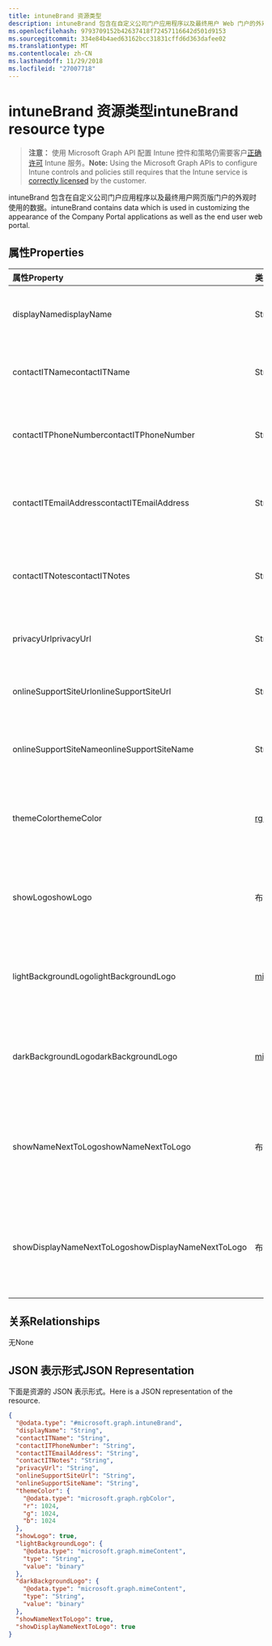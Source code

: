 ```yaml
---
title: intuneBrand 资源类型
description: intuneBrand 包含在自定义公司门户应用程序以及最终用户 Web 门户的外观时使用的数据。
ms.openlocfilehash: 9793709152b42637418f72457116642d501d9153
ms.sourcegitcommit: 334e84b4aed63162bcc31831cffd6d363dafee02
ms.translationtype: MT
ms.contentlocale: zh-CN
ms.lasthandoff: 11/29/2018
ms.locfileid: "27007718"
---
```

# <a name="intunebrand-resource-type"></a><span data-ttu-id="1f923-103">intuneBrand 资源类型</span><span class="sxs-lookup"><span data-stu-id="1f923-103">intuneBrand resource type</span></span>

> <span data-ttu-id="1f923-104">**注意：** 使用 Microsoft Graph API 配置 Intune 控件和策略仍需要客户[正确许可](https://go.microsoft.com/fwlink/?linkid=839381) Intune 服务。</span><span class="sxs-lookup"><span data-stu-id="1f923-104">**Note:** Using the Microsoft Graph APIs to configure Intune controls and policies still requires that the Intune service is [correctly licensed](https://go.microsoft.com/fwlink/?linkid=839381) by the customer.</span></span>

<span data-ttu-id="1f923-105">intuneBrand 包含在自定义公司门户应用程序以及最终用户网页版门户的外观时使用的数据。</span><span class="sxs-lookup"><span data-stu-id="1f923-105">intuneBrand contains data which is used in customizing the appearance of the Company Portal applications as well as the end user web portal.</span></span>
## <a name="properties"></a><span data-ttu-id="1f923-106">属性</span><span class="sxs-lookup"><span data-stu-id="1f923-106">Properties</span></span>
|<span data-ttu-id="1f923-107">属性</span><span class="sxs-lookup"><span data-stu-id="1f923-107">Property</span></span>|<span data-ttu-id="1f923-108">类型</span><span class="sxs-lookup"><span data-stu-id="1f923-108">Type</span></span>|<span data-ttu-id="1f923-109">说明</span><span class="sxs-lookup"><span data-stu-id="1f923-109">Description</span></span>|
|:---|:---|:---|
|<span data-ttu-id="1f923-110">displayName</span><span class="sxs-lookup"><span data-stu-id="1f923-110">displayName</span></span>|<span data-ttu-id="1f923-111">String</span><span class="sxs-lookup"><span data-stu-id="1f923-111">String</span></span>|<span data-ttu-id="1f923-112">向最终用户显示的公司/组织名称。</span><span class="sxs-lookup"><span data-stu-id="1f923-112">Company/organization name that is displayed to end users.</span></span>|
|<span data-ttu-id="1f923-113">contactITName</span><span class="sxs-lookup"><span data-stu-id="1f923-113">contactITName</span></span>|<span data-ttu-id="1f923-114">String</span><span class="sxs-lookup"><span data-stu-id="1f923-114">String</span></span>|<span data-ttu-id="1f923-115">负责 IT 支持的员工/组织名称。</span><span class="sxs-lookup"><span data-stu-id="1f923-115">Name of the person/organization responsible for IT support.</span></span>|
|<span data-ttu-id="1f923-116">contactITPhoneNumber</span><span class="sxs-lookup"><span data-stu-id="1f923-116">contactITPhoneNumber</span></span>|<span data-ttu-id="1f923-117">String</span><span class="sxs-lookup"><span data-stu-id="1f923-117">String</span></span>|<span data-ttu-id="1f923-118">负责 IT 支持的员工/组织的电话号码。</span><span class="sxs-lookup"><span data-stu-id="1f923-118">Phone number of the person/organization responsible for IT support.</span></span>|
|<span data-ttu-id="1f923-119">contactITEmailAddress</span><span class="sxs-lookup"><span data-stu-id="1f923-119">contactITEmailAddress</span></span>|<span data-ttu-id="1f923-120">String</span><span class="sxs-lookup"><span data-stu-id="1f923-120">String</span></span>|<span data-ttu-id="1f923-121">负责 IT 支持的员工/组织的电子邮件地址。</span><span class="sxs-lookup"><span data-stu-id="1f923-121">Email address of the person/organization responsible for IT support.</span></span>|
|<span data-ttu-id="1f923-122">contactITNotes</span><span class="sxs-lookup"><span data-stu-id="1f923-122">contactITNotes</span></span>|<span data-ttu-id="1f923-123">String</span><span class="sxs-lookup"><span data-stu-id="1f923-123">String</span></span>|<span data-ttu-id="1f923-124">负责 IT 支持的员工/组织的文本注释。</span><span class="sxs-lookup"><span data-stu-id="1f923-124">Text comments regarding the person/organization responsible for IT support.</span></span>|
|<span data-ttu-id="1f923-125">privacyUrl</span><span class="sxs-lookup"><span data-stu-id="1f923-125">privacyUrl</span></span>|<span data-ttu-id="1f923-126">String</span><span class="sxs-lookup"><span data-stu-id="1f923-126">String</span></span>|<span data-ttu-id="1f923-127">指向公司/组织隐私策略的 URL。</span><span class="sxs-lookup"><span data-stu-id="1f923-127">URL to the company/organization’s privacy policy.</span></span>|
|<span data-ttu-id="1f923-128">onlineSupportSiteUrl</span><span class="sxs-lookup"><span data-stu-id="1f923-128">onlineSupportSiteUrl</span></span>|<span data-ttu-id="1f923-129">String</span><span class="sxs-lookup"><span data-stu-id="1f923-129">String</span></span>|<span data-ttu-id="1f923-130">指向公司/组织 IT 支持人员网站的 URL。</span><span class="sxs-lookup"><span data-stu-id="1f923-130">URL to the company/organization’s IT helpdesk site.</span></span>|
|<span data-ttu-id="1f923-131">onlineSupportSiteName</span><span class="sxs-lookup"><span data-stu-id="1f923-131">onlineSupportSiteName</span></span>|<span data-ttu-id="1f923-132">String</span><span class="sxs-lookup"><span data-stu-id="1f923-132">String</span></span>|<span data-ttu-id="1f923-133">显示公司/组织 IT 支持人员网站的名称。</span><span class="sxs-lookup"><span data-stu-id="1f923-133">Display name of the company/organization’s IT helpdesk site.</span></span>|
|<span data-ttu-id="1f923-134">themeColor</span><span class="sxs-lookup"><span data-stu-id="1f923-134">themeColor</span></span>|[<span data-ttu-id="1f923-135">rgbColor</span><span class="sxs-lookup"><span data-stu-id="1f923-135">rgbColor</span></span>](../resources/intune-onboarding-rgbcolor.md)|<span data-ttu-id="1f923-136">公司门户应用程序和 Web 门户中使用的主要主题颜色。</span><span class="sxs-lookup"><span data-stu-id="1f923-136">Primary theme color used in the Company Portal applications and web portal.</span></span>|
|<span data-ttu-id="1f923-137">showLogo</span><span class="sxs-lookup"><span data-stu-id="1f923-137">showLogo</span></span>|<span data-ttu-id="1f923-138">布尔值</span><span class="sxs-lookup"><span data-stu-id="1f923-138">Boolean</span></span>|<span data-ttu-id="1f923-139">表示是否显示管理员提供的徽标图像的布尔值。</span><span class="sxs-lookup"><span data-stu-id="1f923-139">Boolean that represents whether the administrator-supplied logo images are shown or not shown.</span></span>|
|<span data-ttu-id="1f923-140">lightBackgroundLogo</span><span class="sxs-lookup"><span data-stu-id="1f923-140">lightBackgroundLogo</span></span>|[<span data-ttu-id="1f923-141">mimeContent</span><span class="sxs-lookup"><span data-stu-id="1f923-141">mimeContent</span></span>](../resources/intune-shared-mimecontent.md)|<span data-ttu-id="1f923-142">在公司门户应用中显示的徽标图像，徽标后有浅色背景。</span><span class="sxs-lookup"><span data-stu-id="1f923-142">Logo image displayed in Company Portal apps which have a light background behind the logo.</span></span>|
|<span data-ttu-id="1f923-143">darkBackgroundLogo</span><span class="sxs-lookup"><span data-stu-id="1f923-143">darkBackgroundLogo</span></span>|[<span data-ttu-id="1f923-144">mimeContent</span><span class="sxs-lookup"><span data-stu-id="1f923-144">mimeContent</span></span>](../resources/intune-shared-mimecontent.md)|<span data-ttu-id="1f923-145">在公司门户应用中显示的徽标图像，徽标后有深色背景。</span><span class="sxs-lookup"><span data-stu-id="1f923-145">Logo image displayed in Company Portal apps which have a dark background behind the logo.</span></span>|
|<span data-ttu-id="1f923-146">showNameNextToLogo</span><span class="sxs-lookup"><span data-stu-id="1f923-146">showNameNextToLogo</span></span>|<span data-ttu-id="1f923-147">布尔值</span><span class="sxs-lookup"><span data-stu-id="1f923-147">Boolean</span></span>|<span data-ttu-id="1f923-148">表示是否要在徽标图像旁显示管理员提供的显示名称的布尔值。</span><span class="sxs-lookup"><span data-stu-id="1f923-148">Boolean that represents whether the administrator-supplied display name will be shown next to the logo image.</span></span>|
|<span data-ttu-id="1f923-149">showDisplayNameNextToLogo</span><span class="sxs-lookup"><span data-stu-id="1f923-149">showDisplayNameNextToLogo</span></span>|<span data-ttu-id="1f923-150">布尔值</span><span class="sxs-lookup"><span data-stu-id="1f923-150">Boolean</span></span>|<span data-ttu-id="1f923-151">表示是否要在徽标图像旁显示管理员提供的显示名称的布尔值。</span><span class="sxs-lookup"><span data-stu-id="1f923-151">Boolean that represents whether the administrator-supplied display name will be shown next to the logo image.</span></span>|

## <a name="relationships"></a><span data-ttu-id="1f923-152">关系</span><span class="sxs-lookup"><span data-stu-id="1f923-152">Relationships</span></span>
<span data-ttu-id="1f923-153">无</span><span class="sxs-lookup"><span data-stu-id="1f923-153">None</span></span>
## <a name="json-representation"></a><span data-ttu-id="1f923-154">JSON 表示形式</span><span class="sxs-lookup"><span data-stu-id="1f923-154">JSON Representation</span></span>
<span data-ttu-id="1f923-155">下面是资源的 JSON 表示形式。</span><span class="sxs-lookup"><span data-stu-id="1f923-155">Here is a JSON representation of the resource.</span></span>
<!-- {
  "blockType": "resource",
  "@odata.type": "microsoft.graph.intuneBrand"
}
-->
``` json
{
  "@odata.type": "#microsoft.graph.intuneBrand",
  "displayName": "String",
  "contactITName": "String",
  "contactITPhoneNumber": "String",
  "contactITEmailAddress": "String",
  "contactITNotes": "String",
  "privacyUrl": "String",
  "onlineSupportSiteUrl": "String",
  "onlineSupportSiteName": "String",
  "themeColor": {
    "@odata.type": "microsoft.graph.rgbColor",
    "r": 1024,
    "g": 1024,
    "b": 1024
  },
  "showLogo": true,
  "lightBackgroundLogo": {
    "@odata.type": "microsoft.graph.mimeContent",
    "type": "String",
    "value": "binary"
  },
  "darkBackgroundLogo": {
    "@odata.type": "microsoft.graph.mimeContent",
    "type": "String",
    "value": "binary"
  },
  "showNameNextToLogo": true,
  "showDisplayNameNextToLogo": true
}
```



